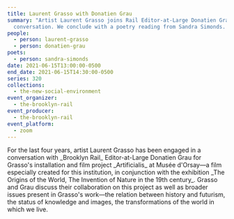 ```yaml
---
title: Laurent Grasso with Donatien Grau
summary: "Artist Laurent Grasso joins Rail Editor-at-Large Donatien Grau for a
  conversation. We conclude with a poetry reading from Sandra Simonds. "
people:
  - person: laurent-grasso
  - person: donatien-grau
poets:
  - person: sandra-simonds
date: 2021-06-15T13:00:00-0500
end_date: 2021-06-15T14:30:00-0500
series: 320
collections:
  - the-new-social-environment
event_organizer:
  - the-brooklyn-rail
event_producer:
  - the-brooklyn-rail
event_platform:
  - zoom
---
```

For the last four years, artist Laurent Grasso has been engaged in a conversation with \_Brooklyn Rail\_ Editor-at-Large Donatien Grau for Grasso's installation and film project \_Artificialis\_ at Musée d'Orsay—a film especially created for this institution, in conjunction with the exhibition \_The Origins of the World, The Invention of Nature in the 19th century\_. Grasso and Grau discuss their collaboration on this project as well as broader issues present in Grasso's work—the relation between history and futurism, the status of knowledge and images, the transformations of the world in which we live.